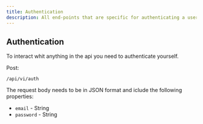 ```yaml
---
title: Authentication
description: All end-points that are specific for authenticating a user or a volts-connector
---
```


## Authentication

To interact whit anything in the api you need to authenticate yourself.

Post:

```
/api/vi/auth
```

The request body needs to be in JSON format and iclude the following properties:

- `email` - String
- `password` - String

